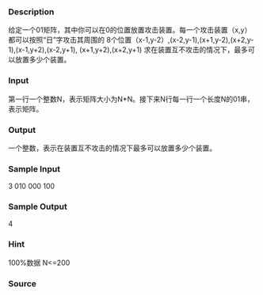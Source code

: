 
### Description
给定一个01矩阵，其中你可以在0的位置放置攻击装置。每一个攻击装置（x,y）都可以按照“日”字攻击其周围的 8个位置（x-1,y-2）,(x-2,y-1),(x+1,y-2),(x+2,y-1),(x-1,y+2),(x-2,y+1), (x+1,y+2),(x+2,y+1)
求在装置互不攻击的情况下，最多可以放置多少个装置。

### Input

第一行一个整数N，表示矩阵大小为N*N。接下来N行每一行一个长度N的01串，表示矩阵。

### Output
一个整数，表示在装置互不攻击的情况下最多可以放置多少个装置。
### Sample Input
3
010
000
100

### Sample Output
4
### Hint
100%数据 N<=200

### Source
